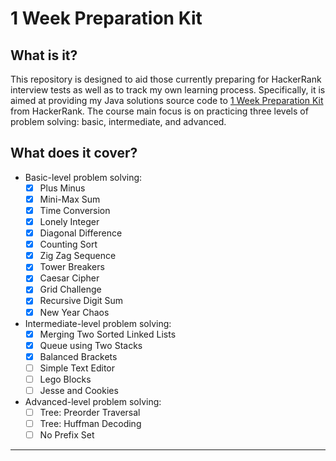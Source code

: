 
# 1 Week Preparation Kit

## What is it?

This repository is designed to aid those currently preparing for HackerRank interview tests as well as to track my own learning process. Specifically, it is aimed at providing my Java solutions source code to [1 Week Preparation Kit](https://www.hackerrank.com/interview/preparation-kits/one-week-preparation-kit/one-week-day-one/challenges) from HackerRank. The course main focus is on practicing three levels of problem solving: basic, intermediate, and advanced.

## What does it cover? 

 - Basic-level problem solving:
    - [x] Plus Minus
    - [x] Mini-Max Sum
    - [x] Time Conversion
    - [x] Lonely Integer
    - [x] Diagonal Difference
    - [x] Counting Sort
    - [x] Zig Zag Sequence
    - [x] Tower Breakers
    - [x] Caesar Cipher
    - [x] Grid Challenge
    - [x] Recursive Digit Sum
    - [x] New Year Chaos
  
 - Intermediate-level problem solving:
    - [x] Merging Two Sorted Linked Lists
    - [x] Queue using Two Stacks
    - [x] Balanced Brackets
    - [ ] Simple Text Editor
    - [ ] Lego Blocks
    - [ ] Jesse and Cookies 

- Advanced-level problem solving:
    - [ ] Tree: Preorder Traversal
    - [ ] Tree: Huffman Decoding
    - [ ] No Prefix Set

---
